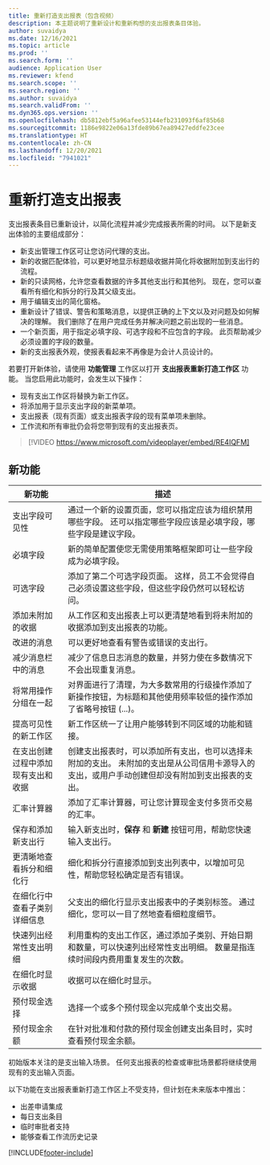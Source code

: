 ```yaml
---
title: 重新打造支出报表（包含视频）
description: 本主题说明了重新设计和重新构想的支出报表条目体验。
author: suvaidya
ms.date: 12/16/2021
ms.topic: article
ms.prod: ''
ms.search.form: ''
audience: Application User
ms.reviewer: kfend
ms.search.scope: ''
ms.search.region: ''
ms.author: suvaidya
ms.search.validFrom: ''
ms.dyn365.ops.version: ''
ms.openlocfilehash: db5812ebf5a96afee53144efb231093f6af85b68
ms.sourcegitcommit: 1186e9822e06a13fde89b67ea89427eddfe23cee
ms.translationtype: HT
ms.contentlocale: zh-CN
ms.lasthandoff: 12/20/2021
ms.locfileid: "7941021"
---
```

# <a name="expense-reports-reimagined"></a>重新打造支出报表

支出报表条目已重新设计，以简化流程并减少完成报表所需的时间。 以下是新支出体验的主要组成部分：

- 新支出管理工作区可让您访问代理的支出。
- 新的收据匹配体验，可以更好地显示标题级收据并简化将收据附加到支出行的流程。
- 新的只读网格，允许您查看数据的许多其他支出行和其他列。 现在，您可以查看所有细化和拆分的行及其父级支出。
- 用于编辑支出的简化窗格。
- 重新设计了错误、警告和策略消息，以提供正确的上下文以及对问题及如何解决的理解。 我们删除了在用户完成任务并解决问题之前出现的一些消息。
- 一个新页面，用于指定必填字段、可选字段和不应包含的字段。 此页帮助减少必须设置的字段的数量。
- 新的支出报表外观，使报表看起来不再像是为会计人员设计的。

若要打开新体验，请使用 **功能管理** 工作区以打开 **支出报表重新打造工作区** 功能。 当您启用此功能时，会发生以下操作：

- 现有支出工作区将替换为新工作区。
- 将添加用于显示支出字段的新菜单项。
- 支出报表（现有页面）或支出报表字段的现有菜单项未删除。
- 工作流和所有审批仍会将您带到现有的支出报表页。

> [!VIDEO https://www.microsoft.com/videoplayer/embed/RE4IQFM]

## <a name="new-features"></a>新功能

| 新功能 | 描述 |
|---|----|
| 支出字段可见性 | 通过一个新的设置页面，您可以指定应该为组织禁用哪些字段。 还可以指定哪些字段应该是必填字段，哪些字段是建议字段。 |
| 必填字段 | 新的简单配置使您无需使用策略框架即可让一些字段成为必填字段。 |
| 可选字段 | 添加了第二个可选字段页面。 这样，员工不会觉得自己必须设置这些字段，但这些字段仍然可以轻松访问。 |
| 添加未附加的收据 | 从工作区和支出报表上可以更清楚地看到将未附加的收据添加到支出报表的功能。 |
| 改进的消息 | 可以更好地查看有警告或错误的支出行。 |
| 减少消息栏中的消息| 减少了信息日志消息的数量，并努力使在多数情况下不会出现重复消息。 |
| 将常用操作分组在一起 | 对界面进行了清理，为大多数常用的行级操作添加了新操作按钮，为标题和其他使用频率较低的操作添加了省略号按钮 (...)。 |
| 提高可见性的新工作区 | 新工作区统一了让用户能够转到不同区域的功能和链接。 |
| 在支出创建过程中添加现有支出和收据 | 创建支出报表时，可以添加所有支出，也可以选择未附加的支出。 未附加的支出是从公司信用卡源导入的支出，或用户手动创建但却没有附加到支出报表的支出。|
| 汇率计算器 | 添加了汇率计算器，可让您计算现金支付多货币交易的汇率。 |
| 保存和添加新支出行 | 输入新支出时，**保存** 和 **新建** 按钮可用，帮助您快速输入支出行。 |
| 更清晰地查看拆分和细化行 | 细化和拆分行直接添加到支出列表中，以增加可见性，帮助您轻松确定是否有错误。 |
| 在细化行中查看子类别详细信息 | 父支出的细化行显示支出报表中的子类别标签。 通过细化，您可以一目了然地查看细粒度细节。|
|快速列出经常性支出明细 | 利用重构的支出工作区，通过添加子类别、开始日期和数量，可以快速列出经常性支出明细。 数量是指连续时间段内费用重复发生的次数。 |
| 在细化时显示收据 | 收据可以在细化时显示。 |
| 预付现金选择 | 选择一个或多个预付现金以完成单个支出交易。 |
| 预付现金余额 | 在针对批准和付款的预付现金创建支出条目时，实时查看预付现金余额。 |

初始版本关注的是支出输入场景。 任何支出报表的检查或审批场景都将继续使用现有的支出输入页面。


以下功能在支出报表重新打造工作区上不受支持，但计划在未来版本中推出： 

- 出差申请集成
- 每日支出条目
- 临时审批者支持
- 能够查看工作流历史记录


[!INCLUDE[footer-include](../includes/footer-banner.md)]
